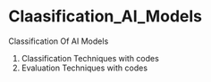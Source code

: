 # Claasification_AI_Models
Classification Of AI Models
1. Classification Techniques with codes
2. Evaluation Techniques with codes
